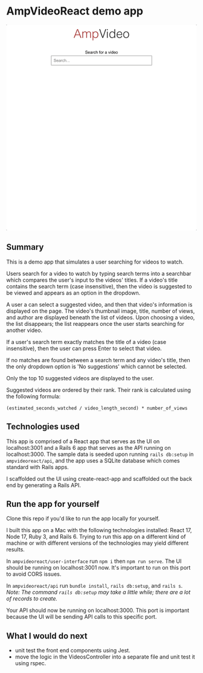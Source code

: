 # AmpVideoReact demo app

<img src="./assets/ampvideoreact.gif">

## Summary

This is a demo app that simulates a user searching for videos to watch.

Users search for a video to watch by typing search terms into a searchbar which compares the user's input to the videos' titles. If a video's title contains the search term (case insensitive), then the video is suggested to be viewed and appears as an option in the dropdown.

A user a can select a suggested video, and then that video's information is displayed on the page. The video's thumbnail image, title, number of views, and author are displayed beneath the list of videos. Upon choosing a video, the list disappears; the list reappears once the user starts searching for another video.

If a user's search term exactly matches the title of a video (case insensitive), then the user can press Enter to select that video.

If no matches are found between a search term and any video's title, then the only dropdown option is 'No suggestions' which cannot be selected.

Only the top 10 suggested videos are displayed to the user.

Suggested videos are ordered by their rank. Their rank is calculated using the following formula:

```
(estimated_seconds_watched / video_length_second) * number_of_views
```

## Technologies used

This app is comprised of a React app that serves as the UI on localhost:3001 and a Rails 6 app that serves as the API running on localhost:3000. The sample data is seeded upon running `rails db:setup` in `ampvideoreact/api`, and the app uses a SQLite database which comes standard with Rails apps.

I scaffolded out the UI using create-react-app and scaffolded out the back end by generating a Rails API.

## Run the app for yourself

Clone this repo if you'd like to run the app locally for yourself.

I built this app on a Mac with the following technologies installed: React 17, Node 17, Ruby 3, and Rails 6. Trying to run this app on a different kind of machine or with different versions of the technologies may yield different results.

In `ampvideoreact/user-interface` run
`npm i` then `npm run serve`. The UI should be running on localhost:3001 now. It's important to run on this port to avoid CORS issues.

In `ampvideoreact/api` run `bundle install`, `rails db:setup`, and `rails s`. <em>Note: The command `rails db:setup` may take a little while; there are a lot of records to create.</em>

Your API should now be running on localhost:3000. This port is important because the UI will be sending API calls to this specific port.

## What I would do next

- unit test the front end components using Jest.
- move the logic in the VideosController into a separate file and unit test it using rspec.
